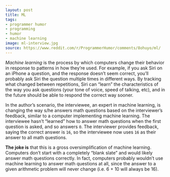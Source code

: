 ```yaml
---
layout: post
title: ML
tags:
- programmer humor
- programming
- humor
- machine learning
image: ml-interview.jpg
source: https://www.reddit.com/r/ProgrammerHumor/comments/8ohuyo/ml/
---
```


_Machine learning_ is the process by which computers change their behavior in response to patterns in how they’re used. For example, if you ask Siri on an iPhone a question, and the response doesn’t seem correct, you’ll probably ask Siri the question multiple times in different ways. By tracking what changed between repetitions, Siri can “learn” the characteristics of the way you ask questions (your tone of voice, speed of talking, etc), and in the future should be able to respond the correct way sooner.

In the author’s scenario, the interviewee, an expert in machine learning, is changing the way s/he answers math questions based on the interviewer’s feedback, similar to a computer implementing machine learning. The interviewee hasn’t “learned” how to answer math questions when the first question is asked, and so answers `0`. The interviewer provides feedback, saying the correct answer is `16`, so the interviewee now uses `16` as their answer to all math questions.

**The joke is** that this is a gross oversimplification of machine learning. Computers don’t start with a completely “blank slate” and would likely answer math questions correctly. In fact, computers probably wouldn’t use machine learning to answer math questions at all, since the answer to a given arithmetic problem will never change (i.e. 6 + 10 will always be 16).